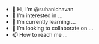 - 👋 Hi, I’m @suhanichavan
- 👀 I’m interested in ...
- 🌱 I’m currently learning ...
- 💞️ I’m looking to collaborate on ...
- 📫 How to reach me ...

<!---
suhanichavan/suhanichavan is a ✨ special ✨ repository because its `README.md` (this file) appears on your GitHub profile.
You can click the Preview link to take a look at your changes.
--->
